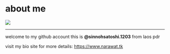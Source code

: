 # about me
![](https://wallpaper.dog/large/17174768.jpg)



----------------------------------------


welcome to my github account
this is **@sinnohsatoshi.1203** from laos pdr

visit my bio site for more details: https://www.narawat.tk
